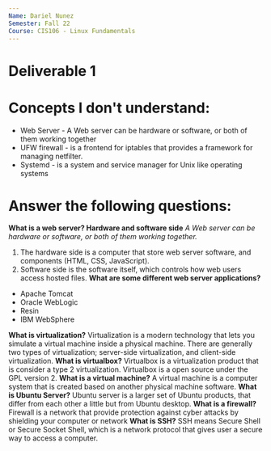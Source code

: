```yaml
---
Name: Dariel Nunez
Semester: Fall 22
Course: CIS106 - Linux Fundamentals
---
```


# Deliverable 1

# Concepts I don't understand:

- Web Server - A Web server can be hardware or software, or both of them working together
- UFW firewall - is a frontend for iptables that provides a framework for managing netfilter. 
- Systemd - is a system and service manager for Unix like operating systems

# Answer the following questions: 
**What is a web server? Hardware and software side**
*A Web server can be hardware or software, or both of them working together.*
  1. The hardware side is a computer that store web server software, and components (HTML, CSS, JavaScript).
  2. Software side is the software itself, which controls how web users access hosted files.
**What are some different web server applications?**
+ Apache Tomcat
+ Oracle WebLogic
+ Resin
+ IBM WebSphere
  
**What is virtualization?**
Virtualization is a modern technology that lets you simulate a virtual machine inside a physical machine. There are generally two types of virtualization; server-side virtualization, and client-side virtualization. 
**What is virtualbox?**
Virtualbox is a virtualization product that is consider a type 2 virtualization. Virtualbox is a open source under the GPL version 2.
**What is a virtual machine?**
A virtual machine is a computer system that is created based on another physical machine software.
**What is Ubuntu Server?**
Ubuntu server is a larger set of Ubuntu products, that differ from each other a little but from Ubuntu desktop.
**What is a firewall?**
Firewall is a network that provide protection against cyber attacks by shielding your computer or network
**What is SSH?**
SSH means Secure Shell or Secure Socket Shell, which is a network protocol that gives user a secure way to access a computer.
